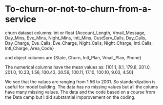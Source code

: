 # To-churn-or-not-to-churn-from-a-service

churn dataset columns:
int or float 
{Account_Length, Vmail_Message, Day_Mins, Eve_Mins, Night_Mins, Intl_Mins, 
CustServ_Calls, Day_Calls, Day_Charge, Eve_Calls, Eve_Charge, Night_Calls, Night_Charge, Intl_Calls, Intl_Charge, Area_Code}

and object columns are 
{State, Churn, Intl_Plan, Vmail_Plan, Phone}

The numerical columns have the mean values as: [101.1, 8.1, 179.8, 201.0, 201.0, 10.23, 1.56, 100.43, 30.56, 100.11, 17.10, 100.10, 9.03, 4.50]

We see that the values are ranging from 1.56 to 2001. So standardization is useful for model building. 
The data has no missing values but all the colums have many missing values. 
The data and the code based on a course from the Data camp but I did substantial imporovement on the coding. 

